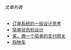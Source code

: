
###### 文章列表
* [订单系统的一些设计思考](https://github.com/Mr-LuXiaoHua/architect/blob/master/doc/order-architech.md)
* [简单状态机设计](https://github.com/Mr-LuXiaoHua/architect/blob/master/doc/state-machine.md)
* [来，撸一个简单的支付网关](https://github.com/Mr-LuXiaoHua/architect/blob/master/doc/pay-gateway.md)
* [购物车](https://github.com/Mr-LuXiaoHua/architect/blob/master/doc/cart.md)
